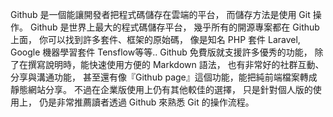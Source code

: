Github 是一個能讓開發者把程式碼儲存在雲端的平台，
而儲存方法是使用 Git 操作。
Github 是世界上最大的程式碼儲存平台，
幾乎所有的開源專案都在 Github 上面，
你可以找到許多套件、框架的原始碼，
像是知名 PHP 套件 Laravel, Google 機器學習套件 Tensflow等等..
Github 免費版就支援許多優秀的功能，
除了在撰寫說明時，能快速使用方便的 Markdown 語法，
也有非常好的社群互動、分享與溝通功能，
甚至還有像『Github page』這個功能，能把純前端檔案轉成靜態網站分享。
不過在企業版使用上仍有其他較佳的選擇，
只是針對個人版的使用上，
仍是非常推薦讀者透過 Github 來熟悉 Git 的操作流程。